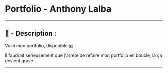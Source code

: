 # Portfolio - Anthony Lalba

-----

## 📄 - Description :

<p>
	Voici mon portfolio, disponible <a href="http://anthonylalba.com" target="_blank">ici</a>.
</p>
<p>
	Il faudrait serieusement que j'arrête de refaire mon portfolio en boucle, là ça devient grave
</p>

-----
